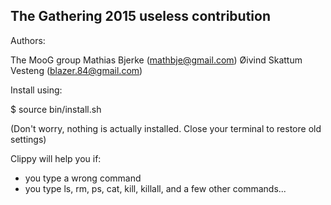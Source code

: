 The Gathering 2015 useless contribution
----------------------------------------

Authors:

The MooG group
Mathias Bjerke (mathbje@gmail.com)
Øivind Skattum Vesteng (blazer.84@gmail.com)


Install using:

$ source bin/install.sh

(Don't worry, nothing is actually installed. Close your terminal to restore old settings)


Clippy will help you if:

- you type a wrong command
- you type ls, rm, ps, cat, kill, killall, and a few other commands...

